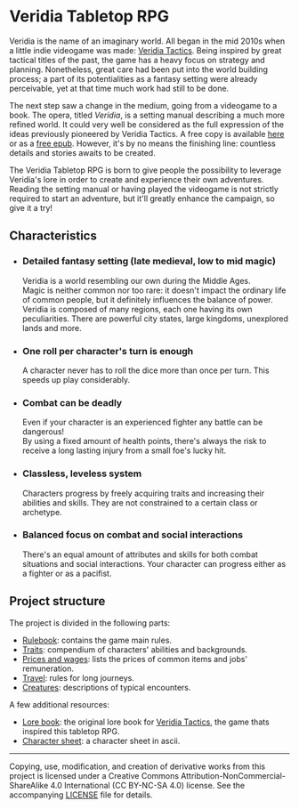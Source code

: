 # <a name="main"></a>Veridia Tabletop RPG

Veridia is the name of an imaginary world. All began in the mid 2010s when a little indie videogame was made: [Veridia Tactics](https://trisfald.itch.io/veridia-tactics). Being inspired by great tactical titles of the past, the game has a heavy focus on strategy and planning. Nonetheless, great care had been put into the world building process; a part of its potentialities as a fantasy setting were already perceivable, yet at that time much work had still to be done.

The next step saw a change in the medium, going from a videogame to a book. The opera, titled *Veridia*, is a setting manual describing a much more refined world. It could very well be considered as the full expression of the ideas previously pioneered by Veridia Tactics. A free copy is available [here](https://github.com/Trisfald/veridia-book) or as a [free epub](https://books2read.com/b/mY1OaV?edit=maybe-later&store=null). However, it's by no means the finishing line: countless details and stories awaits to be created.

The Veridia Tabletop RPG is born to give people the possibility to leverage Veridia's lore in order to create and experience their own adventures. Reading the setting manual or having played the videogame is not strictly required to start an adventure, but it'll greatly enhance the campaign, so give it a try! 

## Characteristics
- ### Detailed fantasy setting (late medieval, low to mid magic)
    Veridia is a world resembling our own during the Middle Ages.\
    Magic is neither common nor too rare: it doesn't impact the ordinary life of common people, but it definitely influences the balance of power.\
    Veridia is composed of many regions, each one having its own peculiarities. There are powerful city states, large kingdoms, unexplored lands and more.
- ### One roll per character's turn is enough
    A character never has to roll the dice more than once per turn. This speeds up play considerably. 
- ### Combat can be deadly
    Even if your character is an experienced fighter any battle can be dangerous!\
    By using a fixed amount of health points, there's always the risk to receive a long lasting injury from a small foe's lucky hit.
- ### Classless, leveless system
    Characters progress by freely acquiring traits and increasing their abilities and skills. They are not constrained to a certain class or archetype.
- ### Balanced focus on combat and social interactions
    There's an equal amount of attributes and skills for both combat situations and social interactions. Your character can progress either as a fighter or as a pacifist.

## Project structure

The project is divided in the following parts:

* [Rulebook](Rulebook.md): contains the game main rules.
* [Traits](Traits.md): compendium of characters' abilities and backgrounds.
* [Prices and wages](Prices_and_wages.md): lists the prices of common items and jobs' remuneration.
* [Travel](Travel.md): rules for long journeys.
* [Creatures](Creatures.md): descriptions of typical encounters.

A few additional resources:

* [Lore book](Lore-book.pdf): the original lore book for [Veridia Tactics](https://trisfald.itch.io/veridia-tactics), the game thats inspired this tabletop RPG.
* [Character sheet](Character_sheet_ascii.txt): a character sheet in ascii.


---

Copying, use, modification, and creation of derivative works from this project is licensed under a Creative Commons Attribution-NonCommercial-ShareAlike 4.0 International (CC BY-NC-SA 4.0) license. See the accompanying [LICENSE](LICENSE) file for details.

